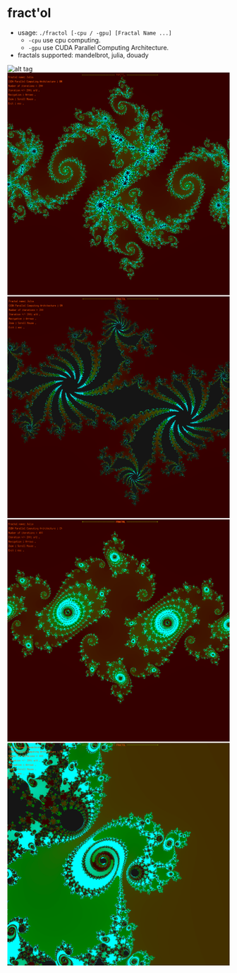 fract'ol
=========

- usage: ```./fractol [-cpu / -gpu] [Fractal Name ...]```
	* ```-cpu```  use cpu computing.
	* ```-gpu```  use CUDA Parallel Computing Architecture.
- fractals supported: mandelbrot, julia, douady

![alt tag](img/fractol.gif)
![alt tag](img/sc1.png)
![alt tag](img/sc2.png)
![alt tag](img/sc4.png)
![alt tag](img/sc3.png)
